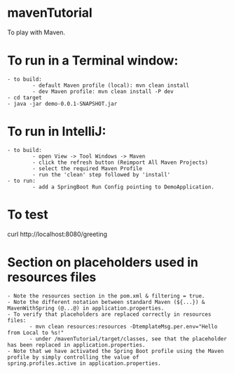 # mavenTutorial
To play with Maven.


# To run in a Terminal window:
    - to build:
            - default Maven profile (local): mvn clean install
            - dev Maven profile: mvn clean install -P dev
    - cd target
    - java -jar demo-0.0.1-SNAPSHOT.jar
    
    
# To run in IntelliJ:
    - to build:
            - open View -> Tool Windows -> Maven 
            - click the refresh button (Reimport All Maven Projects)
            - select the required Maven Profile
            - run the 'clean' step followed by 'install'
    - to run:
            - add a SpringBoot Run Config pointing to DemoApplication.
        
    
# To test
curl http://localhost:8080/greeting


# Section on placeholders used in resources files
    - Note the resources section in the pom.xml & filtering = true.
    - Note the different notation between standard Maven (${...}) & MavenWithSpring (@...@) in application.properties.
    - To verify that placeholders are replaced correctly in resources files:
           - mvn clean resources:resources -DtemplateMsg.per.env="Hello from Local to %s!"
           - under /mavenTutorial/target/classes, see that the placeholder has been replaced in application.properties.
    - Note that we have activated the Spring Boot profile using the Maven profile by simply controlling the value of
    spring.profiles.active in application.properties.
